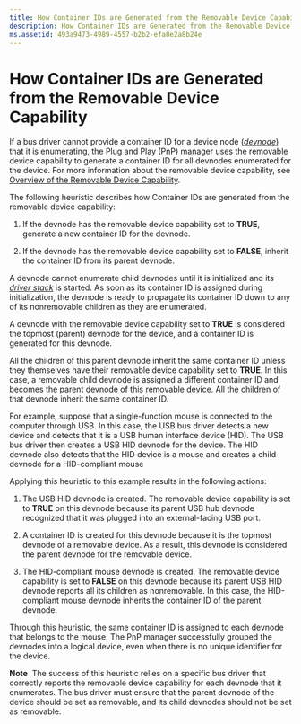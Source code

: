 ```yaml
---
title: How Container IDs are Generated from the Removable Device Capability
description: How Container IDs are Generated from the Removable Device Capability
ms.assetid: 493a9473-4989-4557-b2b2-efa0e2a8b24e
---
```


# How Container IDs are Generated from the Removable Device Capability


If a bus driver cannot provide a container ID for a device node ([*devnode*](https://msdn.microsoft.com/library/windows/hardware/ff556277#wdkgloss-devnode)) that it is enumerating, the Plug and Play (PnP) manager uses the removable device capability to generate a container ID for all devnodes enumerated for the device. For more information about the removable device capability, see [Overview of the Removable Device Capability](overview-of-the-removable-device-capability.md).

The following heuristic describes how Container IDs are generated from the removable device capability:

1.  If the devnode has the removable device capability set to **TRUE**, generate a new container ID for the devnode.

2.  If the devnode has the removable device capability set to **FALSE**, inherit the container ID from its parent devnode.

A devnode cannot enumerate child devnodes until it is initialized and its [*driver stack*](https://msdn.microsoft.com/library/windows/hardware/ff556277#wdkgloss-driver-stack) is started. As soon as its container ID is assigned during initialization, the devnode is ready to propagate its container ID down to any of its nonremovable children as they are enumerated.

A devnode with the removable device capability set to **TRUE** is considered the topmost (parent) devnode for the device, and a container ID is generated for this devnode.

All the children of this parent devnode inherit the same container ID unless they themselves have their removable device capability set to **TRUE**. In this case, a removable child devnode is assigned a different container ID and becomes the parent devnode of this removable device. All the children of that devnode inherit the same container ID.

For example, suppose that a single-function mouse is connected to the computer through USB. In this case, the USB bus driver detects a new device and detects that it is a USB human interface device (HID). The USB bus driver then creates a USB HID devnode for the device. The HID devnode also detects that the HID device is a mouse and creates a child devnode for a HID-compliant mouse

Applying this heuristic to this example results in the following actions:

1.  The USB HID devnode is created. The removable device capability is set to **TRUE** on this devnode because its parent USB hub devnode recognized that it was plugged into an external-facing USB port.

2.  A container ID is created for this devnode because it is the topmost devnode of a removable device. As a result, this devnode is considered the parent devnode for the removable device.

3.  The HID-compliant mouse devnode is created. The removable device capability is set to **FALSE** on this devnode because its parent USB HID devnode reports all its children as nonremovable. In this case, the HID-compliant mouse devnode inherits the container ID of the parent devnode.

Through this heuristic, the same container ID is assigned to each devnode that belongs to the mouse. The PnP manager successfully grouped the devnodes into a logical device, even when there is no unique identifier for the device.

**Note**  The success of this heuristic relies on a specific bus driver that correctly reports the removable device capability for each devnode that it enumerates. The bus driver must ensure that the parent devnode of the device should be set as removable, and its child devnodes should not be set as removable.

 

 

 





